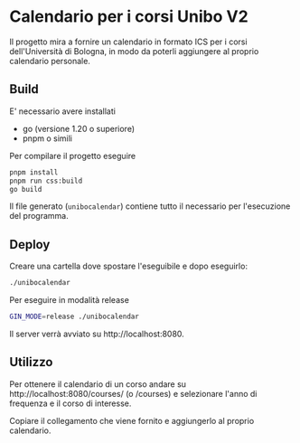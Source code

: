 # Calendario per i corsi Unibo V2

Il progetto mira a fornire un calendario in formato ICS per i corsi dell'Università di Bologna, in modo da poterli
aggiungere al proprio calendario personale.

## Build

E' necessario avere installati

- go (versione 1.20 o superiore)
- pnpm o simili

Per compilare il progetto eseguire

```bash
pnpm install
pnpm run css:build
go build
```

Il file generato (`unibocalendar`) contiene tutto il necessario per l'esecuzione del programma.

## Deploy

Creare una cartella dove spostare l'eseguibile e dopo eseguirlo:

```bash
./unibocalendar
```

Per eseguire in modalità release

```bash
GIN_MODE=release ./unibocalendar
```

Il server verrà avviato su http://localhost:8080.

## Utilizzo

Per ottenere il calendario di un corso andare su http://localhost:8080/courses/ (o <url del server>/courses) e
selezionare l'anno di frequenza e il corso di interesse.

Copiare il collegamento che viene fornito e aggiungerlo al proprio calendario.





